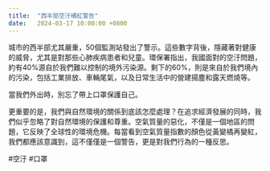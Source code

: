 ```yaml
---
title:  "西半部空汙橘紅警告"
date:   2024-03-17 10:00:00 +0800
---
```


城市的西半部尤其嚴重，50個監測站發出了警示。這些數字背後，隱藏著對健康的威脅，尤其是對那些心肺疾病患者和兒童。環保署指出，我國面對的空汙問題，約有40%源自於我們難以控制的境外污染源。剩下的60%，則是來自於我們境內的污染，包括工業排放、車輛尾氣，以及日常生活中的營建揚塵和露天燃燒等。

當我們外出時，別忘了帶上口罩保護自己。

更重要的是，我們與自然環境的關係到底該怎麼處理？在追求經濟發展的同時，我們似乎忽略了對自然環境的保護和尊重。空氣質量的惡化，不僅是一個地區的問題，它反映了全球性的環境危機。每當看到空氣質量指數的顏色從黃變橘再變紅，我們都應該意識到，這不僅僅是一個警告，更是對我們行為的一種反思。

#空汙 #口罩